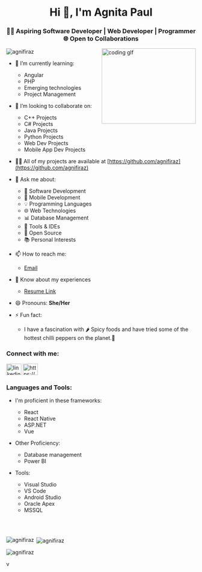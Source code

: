 <h1 align="center">Hi 👋, I'm Agnita Paul</h1>
<h3 align="center">👨‍💻 Aspiring Software Developer | Web Developer | Programmer 🌐 Open to Collaborations</h3>

<img align="right" alt="coding glf" width="250" height="200" src="https://media.tenor.com/PP9v7VIs6R4AAAAd/scaler-create-impact.gif">
<p align="left"> <img src="https://komarev.com/ghpvc/?username=agnifiraz&label=Profile%20views&color=0e75b6&style=flat" alt="agnifiraz" /> </p>

- 🌱 I’m currently learning:
  - Angular
  - PHP
  - Emerging technologies
  - Project Management

- 👯 I’m looking to collaborate on:
  - C++ Projects
  - C# Projects
  - Java Projects
  - Python Projects
  - Web Dev Projects
  - Mobile App Dev Projects

- 👨‍💻 All of my projects are available at [https://github.com/agnifiraz](https://github.com/agnifiraz)

- 💬 Ask me about:
  - 🚀 Software Development
  - 📱 Mobile Development
  - 💡 Programming Languages
  - 🌐 Web Technologies
  - 📊 Database Management
  - 🔧 Tools & IDEs
  - 🌟 Open Source
  - 📚 Personal Interests

- 📫 How to reach me:
  - [Email](mailto:agnifiraz@gmail.com)

- 📄 Know about my experiences
  - [Resume Link](https://drive.google.com/file/d/1k_bT6MBni_222w5Cs7Obq-yGgqsOU7RH/view?usp=sharing)

- 😄 Pronouns: **She/Her**

- ⚡ Fun fact:
  - I have a fascination with 🌶️ Spicy foods and have tried some of the hottest chilli peppers on the planet.🥵

<h3 align="left">Connect with me:</h3>
<p align="left">
<a href="https://linkedin.com/in/agnifiraz/" target="blank"><img align="center" src="https://raw.githubusercontent.com/rahuldkjain/github-profile-readme-generator/master/src/images/icons/Social/linked-in-alt.svg" alt="linkedin.com/in/agnifiraz/" height="30" width="40" /></a>
<a href="https://www.hackerrank.com/agnifiraz" target="blank"><img align="center" src="https://raw.githubusercontent.com/rahuldkjain/github-profile-readme-generator/master/src/images/icons/Social/hackerrank.svg" alt="https://www.hackerrank.com/agnifiraz" height="30" width="40" /></a>
</p>

<h3 align="left">Languages and Tools:</h3>
<p align="left"> </p>

-  I'm proficient in these frameworks:
   - React
   - React Native
   - ASP.NET
   - Vue
     
-  Other Proficiency:
   - Database management
   - Power BI

-  Tools:
   - Visual Studio
   - VS Code
   - Android Studio
   - Oracle Apex
   - MSSQL
<br/>
<br/>
<p><img align="left" src="https://github-readme-stats.vercel.app/api/top-langs?username=agnifiraz&show_icons=true&locale=en&layout=compact" alt="agnifiraz" /></p>

<p>&nbsp;<img align="center" src="https://github-readme-stats.vercel.app/api?username=agnifiraz&show_icons=true&locale=en" alt="agnifiraz" /></p>

<p><img align="center" src="https://github-readme-streak-stats.herokuapp.com/?user=agnifiraz&" alt="agnifiraz" /></p>v
